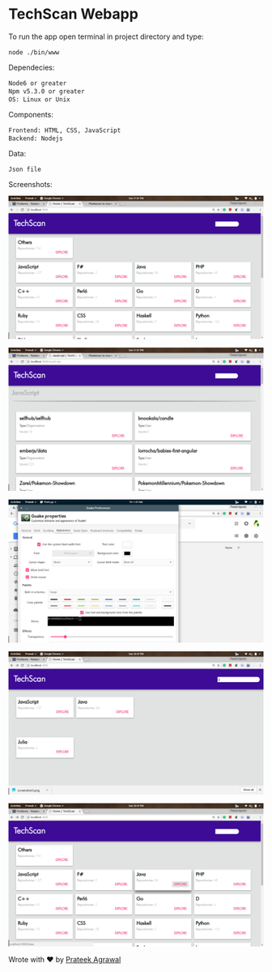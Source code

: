 # TechScan Webapp

To run the app open terminal in project directory and type:
    
    node ./bin/www
    
Dependecies:

    Node6 or greater
    Npm v5.3.0 or greater
    OS: Linux or Unix

Components:
    
    Frontend: HTML, CSS, JavaScript
    Backend: Nodejs

Data:
    
    Json file
    
Screenshots:

![screenshot1](screenshots/screenshot1.png)

![screenshot2](screenshots/screenshot2.png)

![screenshot3](screenshots/screenshot3.png)

![screenshot4](screenshots/screenshot4.png)

![screenshot5](screenshots/screenshot5.png)


Wrote with ❤️ by [Prateek Agrawal](https://www.linkedin.com/in/agrawal-prateek/)
